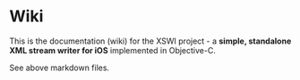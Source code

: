 # Wiki #
This is the documentation (wiki) for the XSWI project - a **simple, standalone XML stream writer for iOS** implemented in Objective-C. <br />

See above markdown files.